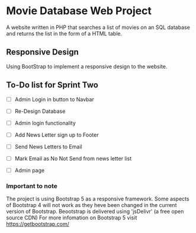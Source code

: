 # Movie Database Web Project

A website written in PHP that searches a list of movies on an SQL database and returns the list in the form of a HTML table.


## Responsive Design

Using BootStrap to implement a responsive design to the website.

## To-Do list for Sprint Two

- [ ] Admin Login in button to Navbar
- [ ] Re-Design Database
- [ ] Admin login functionality
- [ ] Add News Letter sign up to Footer
- [ ] Send News Letters to Email
- [ ] Mark Email as No Not Send from news letter list
- [ ] Admin page


### Important to note

The project is using Bootstrap 5 as a responsive framework.
Some aspects of Bootstrap 4 will not work as they heve been changed in the current version of Bootstrap.
Beootstrap is delivered using 'jsDelivr' (a free open source CDN)
For more infomation on Bootstrap 5 visit https://getbootstrap.com/
